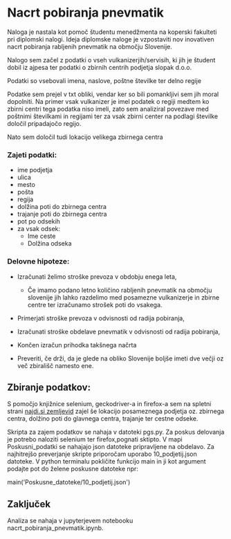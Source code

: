 # Nacrt pobiranja pnevmatik

Naloga je nastala kot pomoč študentu menedžmenta na koperski fakulteti pri diplomski nalogi.
Ideja diplomske naloge je vzpostaviti nov inovativen nacrt pobiranja rabljenih pnevmatik na območju Slovenije.

Nalogo sem začel z podatki o vseh vulkanizerjih/servisih, ki jih je študent dobil iz ajpesa ter podatki o zbirnih centrih podjetja slopak d.o.o.

Podatki so vsebovali imena, naslove, poštne številke ter delno regije

Podatke sem prejel v txt obliki, vendar ker so bili pomankljivi sem jih moral dopolniti. Na primer vsak vulkanizer je imel podatek o regiji medtem ko zbirni centri tega podatka niso imeli, zato sem analiziral povezave med poštnimi številkami in regijami ter za vsak zbirni center na podlagi številke določil pripadajočo regijo. 

Nato sem določil tudi lokacijo velikega zbirnega centra 

### Zajeti podatki:

* ime podjetja
* ulica
* mesto
* pošta
* regija
* dolžina poti do zbirnega centra
* trajanje poti do zbirnega centra
* pot po odsekih
* za vsak odsek:
  - Ime ceste
  - Dolžina odseka
  
 ### Delovne hipoteze:
 
  * Izračunati želimo stroške prevoza v obdobju enega leta,
      - Če imamo podano letno količino rabljenih pnevmatik na območju slovenije jih lahko razdelimo med posamezne vulkanizerje in zbirne        centre ter izračunamo strošek poti do vsakega.
 
 * Primerjati stroške prevoza v odvisnosti od radija pobiranja,
 
 * Izračunati stroške obdelave pnevmatik v odvisnosti od radija pobiranja,
 
 * Končen izračun prihodka takšnega načrta
 
 * Preveriti, če drži, da je glede na obliko Slovenije boljše imeti dve večji oz več zbirališč namesto ene.
 
## Zbiranje podatkov:

S pomočjo knjižnice selenium, geckodriver-a in firefox-a sem na spletni strani [najdi.si zemljevid](https://zemljevid.najdi.si/najdi/?kaj=&kje=) zajel še lokacijo posameznega podjetja oz. zbirnega centra, dolžino poti do glavnega centra, trajanje ter cestne odseke.

Skripta za zajem podatkov se nahaja v datoteki pgs.py.
Za poskus delovanja je potrebo naloziti selenium ter firefox,pognati sktipto. V mapi Poskusni_podatki se nahajajo json datoteke pripravljene na obdelavo. Za najhitrejšo preverjanje skripte priporočam uporabo 10_podjetij.json datoteke. V python terminalu pokličite funkcijo main in ji kot argument podajte pot do želene poskusne datoteke npr:

main('Poskusne_datoteke/10_podjetij.json')


## Zaključek

Analiza se nahaja v jupyterjevem notebooku nacrt_pobiranja_pnevmatik.ipynb.


